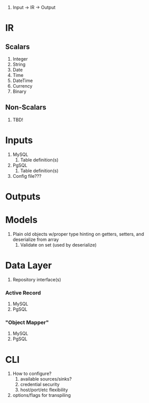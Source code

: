 1. Input -> IR -> Output

# IR
## Scalars
1. Integer
1. String
1. Date
1. Time
1. DateTime
1. Currency
1. Binary

## Non-Scalars
1. TBD!

# Inputs
1. MySQL
   1. Table definition(s)
2. PgSQL
   1. Table definition(s)
3. Config file???

# Outputs
# Models
1. Plain old objects w/proper type hinting on getters, setters, and deserialize from array
   1. Validate on set (used by deserialize)

# Data Layer
1. Repository interface(s)
### Active Record
1. MySQL
2. PgSQL

### "Object Mapper"
1. MySQL
2. PgSQL

# CLI
1. How to configure?
   1. available sources/sinks?
   2. credential security
   3. host/port/etc flexibility
2. options/flags for transpiling
